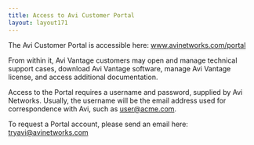 ```yaml
---
title: Access to Avi Customer Portal
layout: layout171
---
```

The Avi Customer Portal is accessible here: <a href="http://www.avinetworks.com/portal">www.avinetworks.com/portal</a>

From within it, Avi Vantage customers may open and manage technical support cases, download Avi Vantage software, manage Avi Vantage license, and access additional documentation.

Access to the Portal requires a username and password, supplied by Avi Networks. Usually, the username will be the email address used for correspondence with Avi, such as user@acme.com.

To request a Portal account, please send an email here: <a href="mailto:tryavi@avinetworks.com">tryavi@avinetworks.com</a>
